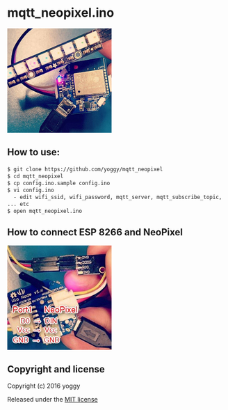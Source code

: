 mqtt_neopixel.ino
====

![img01.jpg](img01.jpg)

How to use:
----

    $ git clone https://github.com/yoggy/mqtt_neopixel
    $ cd mqtt_neopixel
    $ cp config.ino.sample config.ino
    $ vi config.ino
      - edit wifi_ssid, wifi_password, mqtt_server, mqtt_subscribe_topic, ... etc
    $ open mqtt_neopixel.ino

How to connect ESP 8266 and NeoPixel
----

![img02.jpg](img02.jpg)

Copyright and license
----

Copyright (c) 2016 yoggy

Released under the [MIT license](LICENSE.txt)